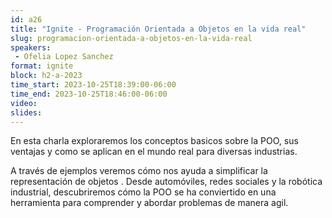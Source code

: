 ```yaml
---
id: a26
title: "Ignite - Programación Orientada a Objetos en la vida real"
slug: programacion-orientada-a-objetos-en-la-vida-real
speakers:
 - Ofelia Lopez Sanchez
format: ignite
block: h2-a-2023
time_start: 2023-10-25T18:39:00-06:00
time_end: 2023-10-25T18:46:00-06:00
video:
slides:
---
```


En esta charla exploraremos los conceptos basicos sobre la POO, sus ventajas y como se aplican en el mundo real para diversas industrias.

A través de ejemplos veremos cómo nos ayuda a simplificar la representación de objetos . Desde automóviles, redes sociales y la robótica industrial, descubriremos cómo la POO se ha conviertido en una herramienta para comprender y abordar problemas de manera agil.